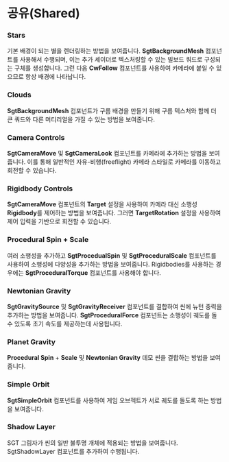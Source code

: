 # 공유(Shared)

### Stars

기본 배경이 되는 별을 렌더링하는 방법을 보여줍니다. **SgtBackgroundMesh** 컴포넌트를 사용해서 수행되며, 이는 추가 셰이더로 텍스처링할 수 있는 빌보드 쿼드로 구성되는 구체를 생성합니다. 그런 다음 **CwFollow** 컴포넌트를 사용하여 카메라에 붙일 수 있으므로 항상 배경에 나타납니다.

### Clouds

**SgtBackgroundMesh** 컴포넌트가 구름 배경을 만들기 위해 구름 텍스처와 함께 더 큰 쿼드와 다른 머티리얼을 가질 수 있는 방법을 보여줍니다.

### Camera Controls

**SgtCameraMove** 및 **SgtCameraLook** 컴포넌트를 카메라에 추가하는 방법을 보여줍니다. 이를 통해 일반적인 자유-비행(freeflight) 카메라 스타일로 카메라를 이동하고 회전할 수 있습니다.

### Rigidbody Controls

**SgtCameraMove** 컴포넌트의 **Target** 설정을 사용하여 카메라 대신 소행성 **Rigidbody**를 제어하는 방법을 보여줍니다. 그러면 **TargetRotation** 설정을 사용하여 제어 입력을 기반으로 회전할 수 있습니다.

### Procedural Spin + Scale

여러 소행성을 추가하고 **SgtProcedualSpin** 및 **SgtProceduralScale** 컴포넌트를 사용하여 소행성에 다양성을 추가하는 방법을 보여줍니다. Rigidbodies를 사용하는 경우에는 **SgtProceduralTorque** 컴포넌트를 사용해야 합니다.

### Newtonian Gravity

**SgtGravitySource** 및 **SgtGravityReceiver** 컴포넌트를 결합하여 씬에 뉴턴 중력을 추가하는 방법을 보여줍니다. **SgtProceduralForce** 컴포넌트는 소행성이 궤도를 돌 수 있도록 초기 속도를 제공하는데 사용됩니다.

### Planet Gravity

**Procedural Spin** + **Scale** 및 **Newtonian Gravity** 데모 씬을 결합하는 방법을 보여줍니다.

### Simple Orbit

**SgtSimpleOrbit** 컴포넌트를 사용하여 게임 오브젝트가 서로 궤도를 돌도록 하는 방법을 보여줍니다.

### Shadow Layer

SGT 그림자가 씬의 일반 불투명 개체에 적용되는 방법을 보여줍니다. SgtShadowLayer 컴포넌트를 추가하여 수행됩니다.